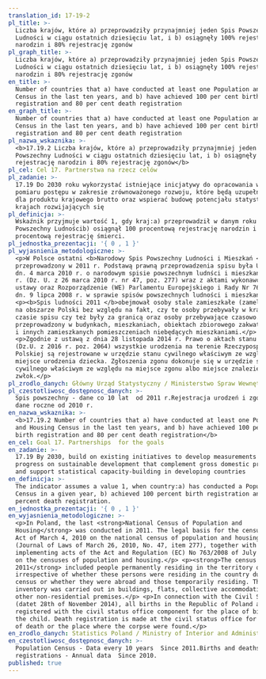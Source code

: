 ```yaml
---
translation_id: 17-19-2
pl_title: >-
  Liczba krajów, które a) przeprowadziły przynajmniej jeden Spis Powszechny
  Ludności w ciągu ostatnich dziesięciu lat, i b) osiągnęły 100% rejestrację
  narodzin i 80% rejestrację zgonów
pl_graph_title: >-
  Liczba krajów, które a) przeprowadziły przynajmniej jeden Spis Powszechny
  Ludności w ciągu ostatnich dziesięciu lat, i b) osiągnęły 100% rejestrację
  narodzin i 80% rejestrację zgonów
en_title: >-
  Number of countries that a) have conducted at least one Population and Housing
  Census in the last ten years, and b) have achieved 100 per cent birth
  registration and 80 per cent death registration
en_graph_title: >-
  Number of countries that a) have conducted at least one Population and Housing
  Census in the last ten years, and b) have achieved 100 per cent birth
  registration and 80 per cent death registration
pl_nazwa_wskaznika: >-
  <b>17.19.2 Liczba krajów, które a) przeprowadziły przynajmniej jeden Spis
  Powszechny Ludności w ciągu ostatnich dziesięciu lat, i b) osiągnęły 100%
  rejestrację narodzin i 80% rejestrację zgonów</b>
pl_cel: Cel 17. Partnerstwa na rzecz celów
pl_zadanie: >-
  17.19 Do 2030 roku wykorzystać istniejące inicjatywy do opracowania wskaźników
  pomiaru postępu w zakresie zrównoważonego rozwoju, które będą uzupełnieniem
  dla produktu krajowego brutto oraz wspierać budowę potencjału statystycznego w
  krajach rozwijających się
pl_definicja: >-
  Wskaźnik przyjmuje wartość 1, gdy kraj:a) przeprowadził w danym roku Spis
  Powszechny Ludnościb) osiągnął 100 procentową rejestrację narodzin i 80
  procentową rejestrację śmierci.
pl_jednostka_prezentacji: '{ 0 , 1 }'
pl_wyjasnienia_metodologiczne: >-
  <p>W Polsce ostatni <b>Narodowy Spis Powszechny Ludności i Mieszkań </b>został
  przeprowadzony w 2011 r. Podstawą prawną przeprowadzenia spisu była Ustawa z
  dn. 4 marca 2010 r. o narodowym spisie powszechnym ludnści i mieszkań w 2011
  r. (Dz. U. z 26 marca 2010 r. nr 47, poz. 277) wraz z aktami wykonawczymi do
  ustawy oraz Rozporządzenie (WE) Parlamentu Europejskiego i Rady Nr 763/2008 z
  dn. 9 lipca 2008 r. w sprawie spisów powszechnych ludności i mieszkań.</p>
  <p><b>Spis ludności 2011 </b>obejmował osoby stale zamieszkałe (zameldowane)
  na obszarze Polski bez względu na fakt, czy te osoby przebywały w kraju w
  czasie spisu czy też były za granicą oraz osoby przebywające czasowo. Spis był
  przeprowadzony w budynkach, mieszkaniach, obiektach zbiorowego zakwaterowania
  i innych zamieszkanych pomieszczeniach niebędących mieszkaniami.</p>
  <p>Zgodnie z ustawą z dnia 28 listopada 2014 r. Prawo o aktach stanu cywilnego
  (Dz.U. z 2016 r. poz. 2064) wszystkie urodzenia na terenie Rzeczypospolitej
  Polskiej są rejestrowane w urzędzie stanu cywilnego właściwym ze względu na
  miejsce urodzenia dziecka. Zgłoszenia zgonu dokonuje się w urzędzie stanu
  cywilnego właściwym ze względu na miejsce zgonu albo miejsce znalezienia
  zwłok.</p>
pl_zrodlo_danych: Główny Urząd Statystyczny / Ministerstwo Spraw Wewnętrznych i Administracji
pl_czestotliwosc_dostępnosc_danych: >-
  Spis powszechny - dane co 10 lat  od 2011 r.Rejestracja urodzeń i zgonów -
  dane roczne od 2010 r.
en_nazwa_wskaznika: >-
  <b>17.19.2 Number of countries that a) have conducted at least one Population
  and Housing Census in the last ten years, and b) have achieved 100 per cent
  birth registration and 80 per cent death registration</b>
en_cel: Goal 17. Partnerships  for the goals
en_zadanie: >-
  17.19 By 2030, build on existing initiatives to develop measurements of
  progress on sustainable development that complement gross domestic product,
  and support statistical capacity-building in developing countries
en_definicja: >-
  The indicator assumes a value 1, when country:a) has conducted a Population
  Census in a given year, b) achieved 100 percent birth registration and 80
  percent death registration.
en_jednostka_prezentacji: '{ 0 , 1 }'
en_wyjasnienia_metodologiczne: >-
  <p>In Poland, the last <strong>National Census of Population and
  Housing</strong> was conducted in 2011. The legal basis for the census was the
  Act of March 4, 2010 on the national census of population and housing in 2011
  (Journal of Laws of March 26, 2010, No. 47, item 277), together with the
  implementing acts of the Act and Regulation (EC) No 763/2008 of July 9, 2008
  on the censuses of population and housing.</p> <p><strong>The census for
  2011</strong> included people permanently residing in the territory of Poland
  irrespective of whether these persons were residing in the country during the
  census or whether they were abroad and those temporarily residing. The
  inventory was carried out in buildings, flats, collective accommodation and
  other non-residential premises.</p> <p>In connection with the Civil Status Act
  (datet 28th of November 2014), all births in the Republic of Poland are
  registered with the civil status office component for the place of birth of
  the child. Death registration is made at the civil status office for the place
  of death or the place where the corpse were found.</p>
en_zrodlo_danych: Statistics Poland / Ministry of Interior and Administration
en_czestotliwosc_dostępnosc_danych: >-
  Population Census - Data every 10 years  Since 2011.Births and deaths
  registrations - Annual data  Since 2010.
published: true
---
```

